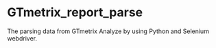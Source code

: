 # GTmetrix_report_parse
The parsing data from GTmetrix Analyze by using Python and Selenium webdriver.
